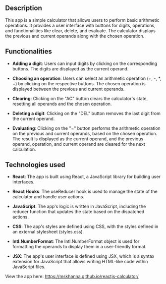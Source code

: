 ## Description
This app is a simple calculator that allows users to perform basic arithmetic operations. It provides a user interface with buttons for digits, operations, and functionalities like clear, delete, and evaluate. The calculator displays the previous and current operands along with the chosen operation.

## Functionalities

- **Adding a digit**: Users can input digits by clicking on the corresponding buttons. The digits are displayed as the current operand.

- **Choosing an operation**: Users can select an arithmetic operation (+, -, *, ÷) by clicking on the respective buttons. The chosen operation is displayed between the previous and current operands.

- **Clearing**: Clicking on the "AC" button clears the calculator's state, resetting all operands and the chosen operation.

- **Deleting a digit**: Clicking on the "DEL" button removes the last digit from the current operand.

- **Evaluating**: Clicking on the "=" button performs the arithmetic operation on the previous and current operands, based on the chosen operation. The result is displayed as the current operand, and the previous operand, operation, and current operand are cleared for the next calculation.

## Technologies used

- **React**: The app is built using React, a JavaScript library for building user interfaces.

- **React Hooks**: The useReducer hook is used to manage the state of the calculator and handle user actions.

- **JavaScript**: The app's logic is written in JavaScript, including the reducer function that updates the state based on the dispatched actions.

- **CSS**: The app's styles are defined using CSS, with the styles defined in an external stylesheet (styles.css).

- **Intl.NumberFormat**: The Intl.NumberFormat object is used for formatting the operands to display them in a user-friendly format.

- **JSX**: The app's user interface is defined using JSX, which is a syntax extension for JavaScript that allows writing HTML-like code within JavaScript files.

View the app here: https://mskhanna.github.io/reactjs-calculator/
